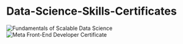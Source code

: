 # Data-Science-Skills-Certificates
<!--START_SECTION:badges-->
![Fundamentals of Scalable Data Science](https://github.com/ultravioletrad/Data-Science-Skills-Certificates/assets/51322951/cf9fe273-a0c4-4f8d-bc14-17e8ecd9f1e8.png)
![Meta Front-End Developer Certificate](https://images.credly.com/size/220x220/images/e91ed0b0-842b-417f-8d2f-b07535febdda/image.png)
<!--END_SECTION:badges-->
